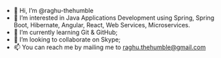 - 👋 Hi, I’m @raghu-thehumble
- 👀 I’m interested in Java Applications Development using Spring, Spring Boot, Hibernate, Angular, React, Web Services, Microservices.
- 🌱 I’m currently learning Git & GitHub;
- 💞️ I’m looking to collaborate on Skype;
- 📫 You can reach me by mailing me to raghu.thehumble@gmail.com

<!---
raghu-thehumble/raghu-thehumble is a ✨ special ✨ repository because its `README.md` (this file) appears on your GitHub profile.
You can click the Preview link to take a look at your changes.
--->
